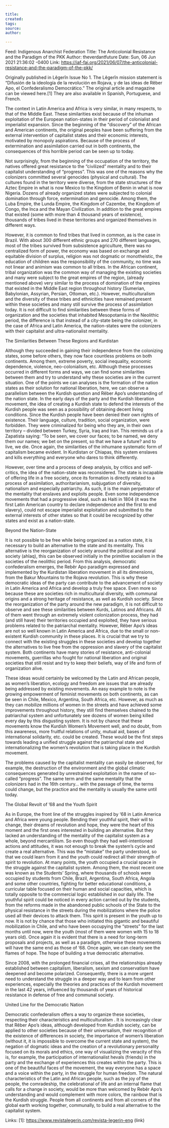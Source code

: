 ```yaml
---

title:
created:
tags:
source:
author:

---
```

Feed: Indigenous Anarchist Federation
Title: The Anticolonial Resistance and the Paradigm of the PKK
Author: theverdantfuture
Date: Sun, 06 Jun 2021 21:36:02 -0400
Link: https://iaf-fai.org/2021/06/07/the-anticolonial-resistance-and-the-paradigm-of-the-pkk/
 
Originally published in Lêgerîn Issue No 1. The Lêgerîn mission statement is 
“Difusión de la ideología de la revolución en Rojava, y de las ideas de Rêber 
Apo, el Confederalismo Democrático.” The original article and magazine can be 
viewed here.[1] They are also available in Spanish, Portuguese, and French.
 
The context in Latin America and Africa is very similar, in many respects, to 
that of the Middle East. These similarities exist because of the inhuman 
exploitation of the European nation-states in their period of colonialist and 
imperialist expansion. Since the beginning of the “discovery” of the African and
American continents, the original peoples have been suffering from the external 
intervention of capitalist states and their economic interests, motivated by 
monopoly aspirations. Because of the process of extermination and assimilation 
carried out in both continents, the consequences of this horrible period can be 
seen up to today.
 
Not surprisingly, from the beginning of the occupation of the territory, the 
natives offered great resistance to the “civilized” mentality and to their 
capitalist understanding of “progress”. This was one of the reasons why the 
colonizers committed several genocides (physical and cultural). The cultures 
found in the territory were diverse, from the state structures of the Aztec 
Empire in what is now Mexico to the Kingdom of Benin in what is now Nigeria. 
Dozens of already organized states were subjected to colonial domination through
force, extermination and genocide. Among them, the Luba Empire, the Lunda 
Empire, the Kingdom of Cazembe, the Kingdom of Congo, the Inca and the Mayan
Civilization. In addition to the great empires that existed (some with more than
4 thousand years of existence), thousands of tribes lived in these territories 
and organized themselves in different ways.
 
However, it is common to find tribes that lived in common, as is the case in 
Brazil. With about 300 different ethnic groups and 270 different languages, most
of the tribes survived from subsistence agriculture, there was no centralized 
form of power, the economy was based on exchange and equitable division of 
surplus, religion was not dogmatic or monotheistic, the education of children 
was the responsibility of the community, no time was not linear and animism was 
common to all tribes. In the African continent, tribal organization was the 
common way of managing the
existing societies and many were subject to the great empires of the region, 
(already mentioned
above) very similar to the process of domination of the empires that existed in 
the Middle East region throughout history (Sumerian, Babylonian, Assyrian, 
Persian, Ottoman, etc.). However, multiculturalism and the diversity of these 
tribes and ethnicities have remained present within these societies and many 
still survive the process of assimilation today. It is not difficult to find 
similarities between these forms of organization and the societies that 
inhabited Mesopotamia in the Neolithic period, the difference is that instead of
a city-state being the colonizer, in the case of Africa and Latin America, the 
nation-states were the colonizers with their capitalist and ultra-nationalist 
mentality.
 
The Similarities Between These
Regions and Kurdistan
 
Although they succeeded in gaining their independence from the colonizing 
states, some before others, they now face countless problems on both continents.
Among them, extreme poverty, social inequality, economic dependence, violence, 
neo-colonialism, etc. Although these processes occurred in different forms and 
ways, we can find some similarities between them and try to understand why these
societies are in the current situation. One of the points we can analyses is the
formation of the nation states as their solution for national liberation, here, 
we can observe a parallelism between the Kurdish question and Rêber Apo’s 
understanding of the nation state. In the early days of the party and the 
Kurdish liberation movement, the idea of creating a Kurdish state to defend the 
interests of the Kurdish people was seen as a possibility of obtaining decent 
living conditions. Since the Kurdish people have been denied their own rights of
existence. Their language, culture, tradition, social organization, were 
forbidden. They were criminalized for being who they are, in their own territory
– divided between Turkey, Syria, Iraq and Iran. This reminds us of a Zapatista 
saying: “To be seen, we cover our faces; to be named, we deny them our names; we
bet on the present, so that we have a future? and to live, we die. Once again, 
the similarities of the inhumane systematic form of capitalism became evident. 
In Kurdistan or Chiapas, this system enslaves and kills everything and everyone 
who dares to think differently.
 
However, over time and a process of deep analysis, by critics and self-critics, 
the idea of the nation-state was
reconsidered. The state is incapable of offering life in a free society, once 
its formation is directly related to a process
of assimilation, authoritarianism, subjugation of diversity, nationalism and 
especially patriarchy. As such, it is the main perpetrator of the mentality that
enslaves and exploits people. Even some independence movements that had a 
progressive ideal, such as Haiti in 1804 (it was the first Latin American 
country to declare independence and the first to end slavery), could not escape 
imperialist exploitation and submitted to the external interests of other states
so that it could be recognized by other states and exist as a nation-state.
 
Beyond the Nation-State
 
It is not possible to be free while being organized as a nation state, it is 
necessary to build an alternative to the state and its mentality. This 
alternative is the reorganization of society around the political and moral 
society (ahlaq), this can be observed initially in the primitive socialism in 
the societies of the neolithic period. From this analysis, democratic 
confederalism emerges, the Rebêr Apo paradigm expressed and implemented by the 
Kurdistan liberation movement in all its dimensions, from the Bakur Mountains to
the Rojava revolution. This is why these democratic ideas of the party can 
contribute to the advancement of society in Latin America and Africa and develop
a truly free space. Even more so because these are societies rich in 
multicultural diversity, with communal origins and a strong heritage of 
resistance, as well as Kurdish society. Since the reorganization of the party 
around the new paradigm, it is not difficult to observe and see these 
similarities between Kurds, Latinos and Africans. All of them went through an 
extremely violent colonization process, they had (and still have) their 
territories occupied and exploited, they have serious problems related to the 
patriarchal mentality. However, Rêber Apo’s ideas are not so well known in Latin
America and Africa, due to the small or non-existent Kurdish community in these 
places. It is crucial that we try to connect with the existing struggles in 
these societies and develop together the alternatives to live free from the 
oppression and slavery of the capitalist system. Both continents have many 
stories of resistance, anti-colonial movements, guerrillas who fought for 
national liberation and original societies that still resist and try to keep 
their beliefs, way of life and form of organization alive.
 
These ideas would certainly be welcomed by the Latin and African people, as 
women’s liberation, ecology and freedom are issues that are already being 
addressed by existing movements. An easy example to note is the growing 
empowerment of feminist movements on both continents, as can be seen in Chile, 
Mexico, Argentina, South Africa, etc. However, as much as they can mobilize 
millions of women in the streets and have achieved some improvements throughout 
history, they still find themselves chained to the patriarchal system and 
unfortunately see dozens of women being killed every day by this disgusting 
system. It is not by chance that these movements know the Kurdish Women’s 
Movement well, and no doubt, from this awareness, more fruitful relations of 
unity, mutual aid, bases of international solidarity, etc. could be created. 
These would be the first steps towards leading a unified struggle against the 
patriarchal state and internationalizing the women’s revolution that is taking 
place in the Kurdish movement.
 
The problems caused by the capitalist mentality can easily be observed, for 
example, the destruction of the environment and the global climatic consequences
generated by unrestrained exploitation in the name of so-called “progress”. The 
same term and the same mentality that the colonizers had in the 16th century… 
with the passage of time, the terms could change, but the practice and the 
mentality is usually the same until today.
 
The Global Revolt of ’68 and the Youth Spirit
 
As in Europe, the front line of the struggles inspired by ‘68 in Latin America 
and Africa were young people. Bending their youthful spirit, their will to 
change, their dreams of revolution and hope, they were the heart of this moment 
and the first ones interested in building an alternative. But they lacked an 
understanding of the mentality of the capitalist system as a whole, beyond 
mercantilism. So even though they had well-intentioned actions and attitudes, it
was not enough to break the system’s cycle and create a real alternative. This 
was the “mistake” the party understood, so that we could learn from it and the 
youth could redirect all their strength of spirit to revolution. At many points,
the youth occupied a crucial space in the struggle against the capitalist 
system. Among them, the most recent one was known as the Students’ Spring, where
thousands of schools were occupied by students from Chile, Brazil, Argentina, 
South Africa, Angola and some other countries, fighting for better educational 
conditions, a curricular table focused on their human and social capacities, 
which is totally opposite to the commercial logic established in our daily life.
The youthful spirit could be noticed in every action carried out by the 
students, from the reforms made in the abandoned public schools of the State to 
the physical resistance in the streets during the mobilizations where the police
used all their devices to attack them. This spirit is present in the youth up to
now. It is not by chance that those who initiated this gigantic and beautiful 
mobilization in Chile, and who have been occupying the “streets” for the last 
months until now, were the youth (most of them were women with 15 to 18 years 
old). Once again it is evident that there is a need for long-term proposals and 
projects, as well as a paradigm, otherwise these movements will have the same 
end as those of ‘68. Once again, we can clearly see the flames of hope. The hope
of building a true democratic alternative.
 
Since 2008, with the prolonged financial crises, all the relationships already 
established between capitalism, liberalism, sexism and conservatism have 
deepened and become polarized. Consequently, there is a more urgent need to 
understand the struggle in a deeper way and to learn from other experiences, 
especially the theories and practices of the Kurdish movement in the last 42 
years, influenced by thousands of years of historical resistance in defense of 
free and communal society.
 
United Line for the Democratic Nation
 
Democratic confederalism offers a way to organize these societies, respecting 
their characteristics and
multiculturalism . It is increasingly clear that Rêber Apo’s ideas, although 
developed from Kurdish society, can be applied to other societies because of 
their universalism, their recognition of the existence of differences in 
society, the importance of women’s liberation (without it, it is impossible to 
overcome the current state and system), the negation of dogmatic ideas and the 
creation of a revolutionary personality focused on its morals and ethics, one 
way of visualizing the veracity of this is, for example, the participation of 
internationalist hevals (friends) in the party and the exchange of experiences 
this creates within the party. This is one of the beautiful faces of the 
movement, the way everyone has a space and a voice within the party, in the 
struggle for human freedom. The natural characteristics of the Latin and African
people, such as the joy of the people, the comradeship, the celebrational of 
life and an internal flame that calls for a change in society, would be more 
than welcomed by Rebêr Apo’s understanding and would complement with more 
colors, the rainbow that is the Kurdish struggle. People from all continents and
from all corners of the global earth working together, communally, to build a 
real alternative to the capitalist system.
 
Links: 
[1]: https://www.revistalegerin.com/revista-legerin-eng (link)

